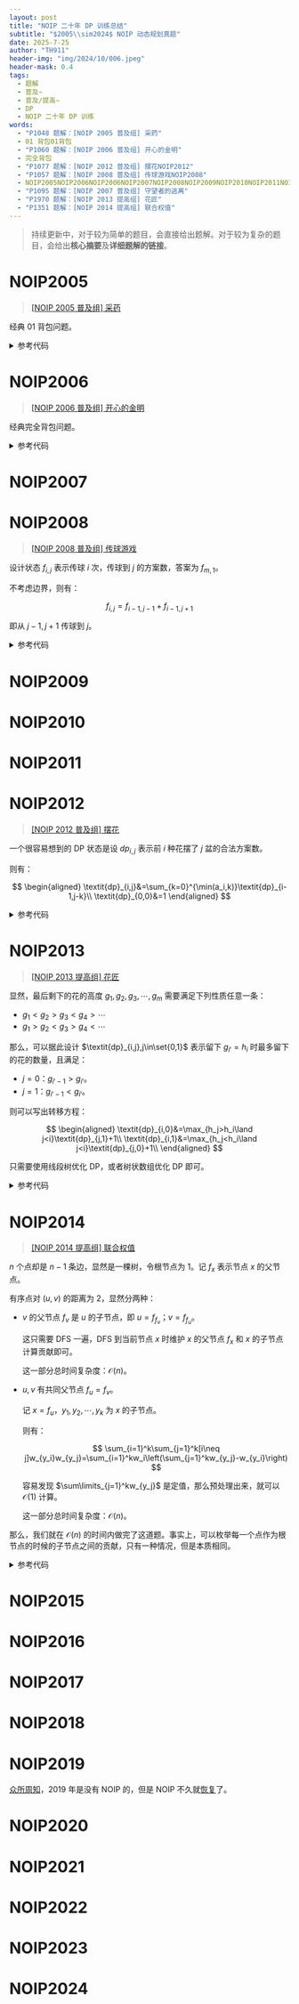 ```yaml
---
layout: post
title: "NOIP 二十年 DP 训练总结"
subtitle: "$2005\\sim2024$ NOIP 动态规划真题"
date: 2025-7-25
author: "TH911"
header-img: "img/2024/10/006.jpeg"
header-mask: 0.4
tags:
  - 题解
  - 普及−
  - 普及/提高−
  - DP
  - NOIP 二十年 DP 训练
words:
  - "P1048 题解：[NOIP 2005 普及组] 采药"
  - 01 背包01背包
  - "P1060 题解：[NOIP 2006 普及组] 开心的金明"
  - 完全背包
  - "P1077 题解：[NOIP 2012 普及组] 摆花NOIP2012"
  - "P1057 题解：[NOIP 2008 普及组] 传球游戏NOIP2008"
  - NOIP2005NOIP2006NOIP2006NOIP2007NOIP2008NOIP2009NOIP2010NOIP2011NOIP2012NOIP2013NOIP2014NOIP2015NOIP2016NOIP2017NOIP2018NOIP2019NOIP2020NOIP2021NOIP2022NOIP2023NOIP2024
  - "P1095 题解：[NOIP 2007 普及组] 守望者的逃离"
  - "P1970 题解：[NOIP 2013 提高组] 花匠"
  - "P1351 题解：[NOIP 2014 提高组] 联合权值"
---
```


> 持续更新中，对于较为简单的题目，会直接给出题解。对于较为复杂的题目，会给出**核心摘要**及**详细题解的链接**。

# NOIP2005

> [[NOIP 2005 普及组] 采药](https://www.luogu.com.cn/problem/P1048)

经典 01 背包问题。

<details class="success">
    <summary>参考代码</summary>

```cpp
//#include<bits/stdc++.h>
#include<algorithm>
#include<iostream>
#include<cstring>
#include<iomanip>
#include<cstdio>
#include<string>
#include<vector>
#include<cmath>
#include<ctime>
#include<deque>
#include<queue>
#include<stack>
#include<list>
using namespace std;
int n,m,w[1001],c[1001],f[1001][1001];
int main(){
	/*freopen("test.in","r",stdin);
	freopen("test.out","w",stdout);*/
	
	cin>>n>>m;
	for(int i=1;i<=m;i++){
		cin>>w[i]>>c[i];
	}
	for(int i=1;i<=m;i++){
		for(int j=1;j<=n;j++){
			f[i][j]=f[i-1][j];
			if(j>=w[i])f[i][j]=max(f[i][j],f[i-1][j-w[i]]+c[i]);
		}
	}
	cout<<f[m][n]<<endl;
	
	/*fclose(stdin);
	fclose(stdout);*/
	return 0;
}
```
</details>

# NOIP2006


> [[NOIP 2006 普及组] 开心的金明](https://www.luogu.com.cn/problem/P1060)

经典完全背包问题。

<details class="success">
    <summary>参考代码</summary>

```cpp
//#include<bits/stdc++.h>
#include<algorithm>
#include<iostream>
#include<cstring>
#include<iomanip>
#include<cstdio>
#include<string>
#include<vector>
#include<cmath>
#include<ctime>
#include<deque>
#include<queue>
#include<stack>
#include<list>
using namespace std;
//v:价格,p:单个乘积,f:Dp数组 
int n,m,v[25],p[25],f[25][30000];
int main(){
	/*freopen("test.in","r",stdin);
	freopen("test.out","w",stdout);*/
	
	cin>>n>>m;
	for(int i=1;i<=m;i++){
		cin>>v[i]>>p[i];
		p[i]*=v[i];
	}
	for(int i=1;i<=m;i++){
		for(int j=1;j<=n;j++){
			f[i][j]=f[i-1][j];
			if(j>v[i])f[i][j]=max(f[i][j],f[i-1][j-v[i]]+p[i]);
		}
	} 
	cout<<f[m][n]<<endl;
	
	/*fclose(stdin);
	fclose(stdout);*/
	return 0;
}
```
</details>

# NOIP2007

# NOIP2008

> [[NOIP 2008 普及组] 传球游戏](https://www.luogu.com.cn/problem/P1057)

设计状态 $f_{i,j}$ 表示传球 $i$ 次，传球到 $j$ 的方案数，答案为 $f_{m,1}$。

不考虑边界，则有：

$$
f_{i,j}=f_{i-1,j-1}+f_{i-1,j+1}
$$

即从 $j-1,j+1$ 传球到 $j$。 

<details class="success">
    <summary>参考代码</summary>

```cpp
//#include<bits/stdc++.h>
#include<algorithm>
#include<iostream>
#include<cstring>
#include<iomanip>
#include<cstdio>
#include<string>
#include<vector>
#include<cmath>
#include<ctime>
#include<deque>
#include<queue>
#include<stack>
#include<list>
using namespace std;
typedef long long ll;
ll n,m,f[31][31];
ll F(int i,int j){
	if(j<1)return f[i][n];
	if(j>n)return f[i][1];
	return f[i][j];
}
int main(){
	/*freopen("test.in","r",stdin);
	freopen("test.out","w",stdout);*/
	
	scanf("%lld %lld",&n,&m);
	f[0][1]=1; 
	for(int i=1;i<=m;i++){
		for(int j=1;j<=n;j++){
			f[i][j]=F(i-1,j-1)+F(i-1,j+1);
		}
	}printf("%lld\n",f[m][1]);
	
	/*fclose(stdin);
	fclose(stdout);*/
	return 0;
}
```
</details>

# NOIP2009

# NOIP2010

# NOIP2011

# NOIP2012

> [[NOIP 2012 普及组] 摆花](https://www.luogu.com.cn/problem/P1077)

一个很容易想到的 DP 状态是设 $\textit{dp}_{i,j}$ 表示前 $i$ 种花摆了 $j$ 盆的合法方案数。

则有：

$$
\begin{aligned}
\textit{dp}_{i,j}&=\sum_{k=0}^{\min(a_i,k)}\textit{dp}_{i-1,j-k}\\
\textit{dp}_{0,0}&=1
\end{aligned}
$$

<details class="success">
    <summary>参考代码</summary>

```cpp
//#include<bits/stdc++.h>
#include<algorithm> 
#include<iostream>
#include<cstring>
#include<iomanip>
#include<cstdio>
#include<string>
#include<vector>
#include<cmath>
#include<ctime>
#include<deque>
#include<queue>
#include<stack>
#include<list>
using namespace std;
constexpr const int N=100,M=100,P=1e6+7;
int n,m,a[N+1],dp[N+1][M+1];
int main(){
	/*freopen("test.in","r",stdin);
	freopen("test.out","w",stdout);*/

	ios::sync_with_stdio(false);
	cin.tie(0);cout.tie(0);
	
	cin>>n>>m;
	for(int i=1;i<=n;i++){
		cin>>a[i];
	}
	dp[0][0]=1;
	for(int i=1;i<=n;i++){
		for(int j=0;j<=m;j++){
			for(int k=0;k<=a[i]&&k<=j;k++){
				dp[i][j]=(dp[i][j]+dp[i-1][j-k])%P;
			}
		}
	}
	cout<<dp[n][m]<<'\n';
	
	cout.flush();
	
	/*fclose(stdin);
	fclose(stdout);*/
	return 0;
}
```
</details>

# NOIP2013

> [[NOIP 2013 提高组] 花匠](https://www.luogu.com.cn/problem/P1970)

显然，最后剩下的花的高度 $g_1,g_2,g_3,\cdots,g_m$ 需要满足下列性质任意一条：

* $g_1<g_2>g_3<g_4>\cdots$
* $g_1>g_2<g_3>g_4<\cdots$

那么，可以据此设计 $\textit{dp}_{i,j},j\in\set{0,1}$ 表示留下 $g_{i'}=h_i$ 时最多留下的花的数量，且满足：

* $j=0$：$g_{i'-1}>g_{i'}$。
* $j=1$：$g_{i'-1}<g_{i'}$。

则可以写出转移方程：

$$
\begin{aligned}
\textit{dp}_{i,0}&=\max_{h_j>h_i\land j<i}\textit{dp}_{j,1}+1\\
\textit{dp}_{i,1}&=\max_{h_j<h_i\land j<i}\textit{dp}_{j,0}+1\\
\end{aligned}
$$

只需要使用线段树优化 DP，或者树状数组优化 DP 即可。

<details class="success">
    <summary>参考代码</summary>

```cpp
//#include<bits/stdc++.h>
#include<algorithm> 
#include<iostream>
#include<cstring>
#include<iomanip>
#include<cstdio>
#include<string>
#include<vector>
#include<cmath>
#include<ctime>
#include<deque>
#include<queue>
#include<stack>
#include<list>
using namespace std;
//typedef (*fp)(int,int);
constexpr const int N=2e6,H=1e9;
int n,h[N+1];
int dp[N+1][2];
//前缀最大值 
struct bitPre{
	int t[N+3+1];
	int lowbit(int x){
		return x&-x;
	}
	void set(int x,int k){
		x+=2;
		while(x<=N+3){
			k=max(t[x],k);
			t[x]=k;
			x+=lowbit(x);
		}
	}
	int query(int x){
		x+=2;
		int ans=0;
		while(x){
			ans=max(ans,t[x]);
			x-=lowbit(x);
		} 
		return ans;
	}
}t0;
struct bitSuf{
	int t[N+3+1];
	int lowbit(int x){
		return x&-x;
	}
	void set(int x,int k){
		x+=2;
		while(x){
			k=max(t[x],k);
			t[x]=k;
			x-=lowbit(x);
		} 
	}
	int query(int x){
		x+=2;
		int ans=0;
		while(x<=N+3){
			ans=max(ans,t[x]);
			x+=lowbit(x);
		}
		return ans;
	}
}t1;
void pre(){
	static int tmp[N+1];
	for(int i=1;i<=n;i++){
		tmp[i]=h[i];
	}
	sort(tmp+1,tmp+n+1);
	int len=unique(tmp+1,tmp+n+1)-tmp-1;
	for(int i=1;i<=n;i++){
		h[i]=lower_bound(tmp+1,tmp+len+1,h[i])-tmp;
	}
}
int main(){
	/*freopen("test.in","r",stdin);
	freopen("test.out","w",stdout);*/
	
	ios::sync_with_stdio(false);
	cin.tie(0);cout.tie(0);
	
	cin>>n;
	for(int i=1;i<=n;i++){
		cin>>h[i];
	}
	pre();
	for(int i=1;i<=n;i++){
		dp[i][0]=t1.query(h[i]+1)+1;
		dp[i][1]=t0.query(h[i]-1)+1;
		t0.set(h[i],dp[i][0]);
		t1.set(h[i],dp[i][1]);
	}
	int ans=-1;
	for(int i=1;i<=n;i++){
		ans=max({ans,dp[i][0],dp[i][1]});
	}
	cout<<ans<<'\n';
	
	cout.flush();
	
	/*fclose(stdin);
	fclose(stdout);*/
	return 0;
}
```
</details>

# NOIP2014

> [[NOIP 2014 提高组] 联合权值](https://www.luogu.com.cn/problem/P1351)

$n$ 个点却是 $n-1$ 条边，显然是一棵树，令根节点为 $1$。记 $f_x$ 表示节点 $x$ 的父节点。

有序点对 $(u,v)$ 的距离为 $2$，显然分两种：

* $v$ 的父节点 $f_v$ 是 $u$ 的子节点，即 $u=f_{f_v}$；$v=f_{f_u}$。

  这只需要 DFS 一遍，DFS 到当前节点 $x$ 时维护 $x$ 的父节点 $f_x$ 和 $x$ 的子节点计算贡献即可。

  这一部分总时间复杂度：$\mathcal O(n)$。

* $u,v$ 有共同父节点 $f_u=f_v$。

  记 $x=f_u$，$y_1,y_2,\cdots,y_k$ 为 $x$ 的子节点。

  则有：
  
  $$
  \sum_{i=1}^k\sum_{j=1}^k[i\neq j]w_{y_i}w_{y_j}=\sum_{i=1}^kw_i\left(\sum_{j=1}^kw_{y_j}-w_{y_i}\right)
  $$
  
  容易发现 $\sum\limits_{j=1}^kw_{y_j}$ 是定值，那么预处理出来，就可以 $\mathcal O(1)$ 计算。
  
  这一部分总时间复杂度：$\mathcal O(n)$。

那么，我们就在 $\mathcal O(n)$ 的时间内做完了这道题。事实上，可以枚举每一个点作为根节点的时候的子节点之间的贡献，只有一种情况，但是本质相同。

<details class="success">
    <summary>参考代码</summary>

```cpp
//#include<bits/stdc++.h>
#include<algorithm> 
#include<iostream>
#include<cstring>
#include<iomanip>
#include<cstdio>
#include<string>
#include<vector>
#include<cmath>
#include<ctime>
#include<deque>
#include<queue>
#include<stack>
#include<list>
using namespace std;
typedef long long ll;
constexpr const int N=2e5,W=10000,P=10007;
int n,w[N+1],sum,Max;
vector<int>g[N+1];
void dfs(int x,int fx){
	vector<int>childW;
	for(int i:g[x]){
		if(i==fx){
			continue;
		}
		dfs(i,x);
		Max=max(Max,w[i]*w[fx]);
		sum=(sum+2*w[i]*w[fx])%P;
		childW.push_back(w[i]);
	}
	if(childW.size()>=2){
    	//其实可以不用排序，但是我懒
		sort(childW.begin(),childW.end(),[](int a,int b){
			return a>b;
		});
		Max=max(Max,childW[0]*childW[1]);
		ll sumW=0;
		for(int i:childW){
			sumW+=i;
		}
		for(int i:childW){
			sum=(sum+i*(sumW-i))%P;
		}
	}
}
int main(){
	/*freopen("test.in","r",stdin);
	freopen("test.out","w",stdout);*/
	
	ios::sync_with_stdio(false);
	cin.tie(0);cout.tie(0);
	
	cin>>n;
	for(int i=1;i<n;i++){
		int u,v;
		cin>>u>>v;
		g[u].push_back(v);
		g[v].push_back(u);
	}
	for(int i=1;i<=n;i++){
		cin>>w[i];
	}
	dfs(1,0);
	cout<<Max<<' '<<sum<<'\n';
	
	cout.flush();
	
	/*fclose(stdin);
	fclose(stdout);*/
	return 0;
}
```
</details>

# NOIP2015

# NOIP2016

# NOIP2017

# NOIP2018

# NOIP2019

[众所周知](https://www.noi.cn/xw/2019-08-16/715365.shtml)，$2019$ 年是没有 NOIP 的，但是 NOIP 不久就[恢复](https://www.noi.cn/xw/2020-01-21/715520.shtml)了。

# NOIP2020

# NOIP2021

# NOIP2022

# NOIP2023

# NOIP2024